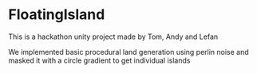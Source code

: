 # FloatingIsland

This is a hackathon unity project made by Tom, Andy and Lefan

We implemented basic procedural land generation using perlin noise and masked it with a circle gradient to get individual islands
